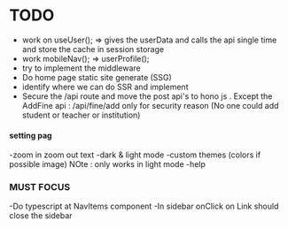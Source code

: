 # TODO

- work on useUser(); => gives the userData and calls the api single time and store the cache in session storage
- work mobileNav(); => userProfile();
- try to implement the middleware 
- Do home page static site generate (SSG)
- identify where we can do SSR and implement
- Secure the /api route and move the post api's to hono js . Except the AddFine api : /api/fine/add only for security reason (No one could add student or teacher or institution)



#### setting pag

 -zoom in zoom out text
 -dark & light mode
 -custom themes (colors if possible image) NOte : only works in light mode
 -help

### MUST FOCUS

 -Do typescript at NavItems component
 -In sidebar onClick on Link should close the sidebar


<!-- // addFine.tsx -->
<!-- "use client";

import { useForm } from "react-hook-form";
import { zodResolver } from "@hookform/resolvers/zod";
import { z } from "zod";
import axios from "axios";
import { useState, useEffect } from "react";
import { Button } from "@/components/ui/button";
import { Input } from "@/components/ui/input";
import { Checkbox } from "@/components/ui/checkbox";
import { Textarea } from "@/components/ui/textarea";
import { useToast } from "@/components/ui/use-toast";
import {
  Form,
  FormControl,
  FormDescription,
  FormField,
  FormItem,
  FormLabel,
  FormMessage,
} from "@/components/ui/form";
import { Card, CardContent, CardHeader, CardTitle } from "@/components/ui/card";
import { BASE_URL, FineItems } from "@/constant";
import { X } from "lucide-react";
import { Student } from "@/types/student";
import StudentReview from "@/components/Student/StudentReview";
import useDecodeToken from "@/hooks/useDecodeToken";
import Loader from "@/components/Loader";
import { getToken } from "@/utils/getToken";
import CustomDrawer from "@/components/CustomDrawer";
import { fineFormSchema } from "@/lib/form-schemas/FineFormSchema";
import useInstitution from "@/hooks/useInstitution";
import { Fine } from '@/types/Fine';
import { FineItem } from "@/types/Institution";

type FormSchema = z.infer<typeof fineFormSchema>;

const AddFine = () => {
  const [reasonAmount, setReasonAmount] = useState<FineItem[] | null>(null);
  const [isOr, setIsOr] = useState<boolean>(false);
  const [studentDetails, setStudentDetails] = useState<Student | null>(null);
  const [showModal, setShowModal] = useState<boolean>(false);
  const [loading , setLoading] = useState<boolean>(false)
  const { toast } = useToast();

  const { userId } = useDecodeToken();
  const token = getToken();
  const headers = token ? { Authorization: `Bearer ${token}` } : {};
  const {institutionData} = useInstitution();
  useEffect(()=>{
    if(institutionData?.fineItems){
      setReasonAmount(institutionData?.fineItems);
      console.log(institutionData?.fineItems);
    }
    else{
      setReasonAmount(FineItems);
    }
  },[institutionData]);
  const form = useForm<FormSchema>({
    resolver: zodResolver(fineFormSchema),
    defaultValues: {
      studentId: "",
      amount: "",
      reason: "",
      items: [],
    },
  });

  useEffect(() => {
    const selectedItem = FineItems.find((item) =>
      form.getValues("items")?.includes(item.id)
    );
    if (selectedItem) {
      form.setValue("amount", selectedItem.value);
      form.setValue("reason", selectedItem.label);
    } else {
      form.setValue("amount", "");
      form.setValue("reason", "");
    }
  }, [ form]);

  async function onSubmit(values: z.infer<typeof fineFormSchema>) {
    try {
      setShowModal(false);
      setLoading(true);
      const storedFines = localStorage.getItem("finesList");
      const fines = storedFines ? JSON.parse(storedFines) : [];

      // Ensure that the `userId` is included when storing the fine
      const finePayload = { ...values, issuedBy: userId };

      if (navigator.onLine) {
        // Send each fine individually
        for (const fine of [...fines, finePayload]) {
          try {
            const { items, ...fineData } = fine;
            await axios.post(
              `${BASE_URL}/fine/add`,
              fineData
              //  { headers }
            );
            toast({
              title: `Fine created on studentID : ${fineData.studentId}`,
              description: `Reason : ${fineData.reason}`,
            });
            sessionStorage.removeItem("fines");
          } catch (error: any) {
            const errorMessage =
              error.response?.data?.message ||
              "Server is not accepting the request";
            console.error("Error adding fine:", errorMessage);
            toast({
              title: "Error in taking Action",
              description: errorMessage,
            });
          }
        }
        localStorage.removeItem("finesList");
        sessionStorage.removeItem("fines");
        form.reset();
      } else {
        // Add new fine to local storage
        const { items, ...fineDataWithoutItems } = finePayload; // Exclude 'items' if necessary
        localStorage.setItem(
          "finesList",
          JSON.stringify([...fines, fineDataWithoutItems])
        );
        toast({
          variant: "destructive",
          title: `You are offline. The fine has been saved locally.`,
          description: `Fine created on studentID : ${fineDataWithoutItems.studentId}`,
        });
        form.reset();
      }
    } catch (error) {
      console.error("Error adding fine:", error);
    } finally {
      setLoading(false);
    }
  }

  const handleReview = async () => {
    const studentId = form.getValues("studentId");
    if (studentId) {
      try {
        const response = await axios.get(
          `${BASE_URL}/student/c/${studentId}`
          // { headers }
        );
        const studentData = response?.data;

        if (studentData) {
          setStudentDetails(studentData);
          setShowModal(true);
        } else {
          toast({
            variant: "destructive",
            title: "Student ID Not Found",
            description:
              " student details not found . Please check studentID and try again.",
          });
        }
      } catch (error: any) {
        const errorMessage =
          error.response?.data?.message ||
          "Could not fetch student details. Please try again later.";
        toast({
          variant: "destructive",
          title: "Error Fetching Student Details",
          description: errorMessage,
        });
      }
    } else {
      toast({
        variant: "destructive",
        title: "Invalid Student ID",
        description: "Please enter a valid student ID.",
      });
    }
  };

  return (
    <>
      <Card className="max-w-md mx-auto mt-6 shadow-lg">
        <CardHeader className="bg-blue-600 text-white p-3 rounded-t-lg">
          <CardTitle className="text-xl font-bold">Actions</CardTitle>
        </CardHeader>
        <CardContent className="p-4">
          <Form {...form}>
            <form onSubmit={form.handleSubmit(onSubmit)} className="space-y-4">
              {/*studentId */}
              <FormField
                control={form.control}
                name="studentId"
                render={({ field }) => (
                  <FormItem>
                    <FormLabel className="text-sm">Student ID</FormLabel>
                    <FormControl>
                      <Input
                        placeholder="Enter student ID"
                        {...field}
                        className="border-gray-300 focus:ring-blue-500 focus:border-blue-500"
                        autoComplete="off"
                      />
                    </FormControl>
                    <FormDescription>
                      Enter the unique student ID.
                    </FormDescription>
                    <FormMessage />
                  </FormItem>
                )}
              />
              {/* checkboxes with reason and amount*/}
              <FormField
                control={form.control}
                name="items"
                render={() => (
                  <FormItem>
                    <div className="mb-2">
                      <FormLabel className="text-sm">Reasons</FormLabel>
                      <FormDescription>
                        Select the reason for the fine.
                      </FormDescription>
                    </div>
                    {reasonAmount?.map((item:any) => (
                      <FormField
                        key={item._id}
                        control={form.control}
                        name="items"
                        render={({ field }) => {
                          return (
                            <FormItem
                              key={item._id}
                              className="flex items-center space-x-2"
                            >
                              <FormControl>
                                <Checkbox
                                  checked={field.value?.includes(item._id)}
                                  onCheckedChange={(checked) => {
                                    if (checked) {
                                      field.onChange([item._id]);
                                      console.log(item.label + " => " , item.value)
                                    } else {
                                      field.onChange([]);
                                    }
                                  }}
                                />
                              </FormControl>
                              <FormLabel className="text-xs">
                                {item.label}
                              </FormLabel>
                            </FormItem>
                          );
                        }}
                      />
                    ))}
                    <FormMessage />
                  </FormItem>
                )}
              />
              <div
                className={`flex items-center text-sm font-semibold ${
                  isOr ? "justify-end" : "flex-col"
                }`}
              >
                {isOr ? (
                  <span
                    onClick={() => setIsOr(false)}
                    className="cursor-pointer justify-end"
                  >
                    {" "}
                    <X size={35} className="border" />
                  </span>
                ) : (
                  <span
                    onClick={() => setIsOr(true)}
                    className="underline cursor-pointer "
                  >
                    Or Enter amount and reason
                  </span>
                )}
              </div>

              {isOr && (
                <>
                  {/* amount */}
                  <FormField
                    control={form.control}
                    name="amount"
                    render={({ field }) => (
                      <FormItem>
                        <FormLabel className="text-sm">Amount</FormLabel>
                        <FormControl>
                          <Input
                            placeholder="Enter amount"
                            {...field}
                            className="border-gray-300 focus:ring-blue-500 focus:border-blue-500"
                          />
                        </FormControl>
                        <FormDescription>
                          Enter the reasonable amount.
                        </FormDescription>
                        <FormMessage />
                      </FormItem>
                    )}
                  />
                  {/* reason */}
                  <FormField
                    control={form.control}
                    name="reason"
                    render={({ field }) => (
                      <FormItem>
                        <FormLabel className="text-sm">Reason</FormLabel>
                        <FormControl>
                          <Textarea
                            placeholder="Enter reason"
                            {...field}
                            className="border-gray-300 focus:ring-blue-500 focus:border-blue-500"
                          />
                        </FormControl>
                        <FormDescription>
                          Enter the reason for the fine.
                        </FormDescription>
                        <FormMessage />
                      </FormItem>
                    )}
                  />
                </>
              )}

              <div className="flex items-center justify-center gap-5">
                <Button
                  type="button"
                  className="w-full py-2 px-3 bg-orange-600 text-white rounded-md hover:bg-orange-700 focus:outline-none focus:ring-2 focus:ring-offset-2 focus:ring-orange-500"
                  onClick={handleReview}
                >
                  Review
                </Button>

                <Button
                  type="submit"
                  className="w-full py-2 px-3 bg-blue-600 text-white rounded-md hover:bg-blue-700 focus:outline-none focus:ring-2 focus:ring-offset-2 focus:ring-blue-500"
                >
                  Take Action
                </Button>
              </div>
            </form>
          </Form>
        </CardContent>
      </Card>

      <CustomDrawer
        open={showModal}
        onOpenChange={setShowModal}
        title="Student Details"
        description="Review the details of the student."
        body={
          studentDetails ? (
            <StudentReview studentDetails={studentDetails} />
          ) : (
            <Loader />
          )
        }
        primaryButtonName="Take Action"
        secondaryButtonName="Close"
        onPrimaryClick={() => {
          form.handleSubmit(onSubmit)();
          setShowModal(false);
        }}
        onSecondaryClick={() => setShowModal(false)}
      />
    </>
  );
};

export default AddFine; -->


